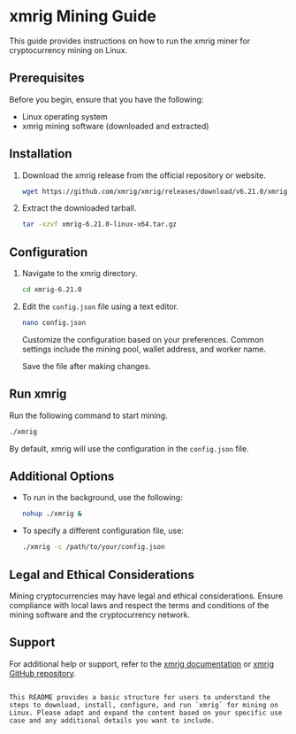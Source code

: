 # xmrig Mining Guide

This guide provides instructions on how to run the xmrig miner for cryptocurrency mining on Linux.

## Prerequisites

Before you begin, ensure that you have the following:

- Linux operating system
- xmrig mining software (downloaded and extracted)

## Installation

1. Download the xmrig release from the official repository or website.

    ```bash
    wget https://github.com/xmrig/xmrig/releases/download/v6.21.0/xmrig-6.21.0-linux-x64.tar.gz
    ```

2. Extract the downloaded tarball.

    ```bash
    tar -xzvf xmrig-6.21.0-linux-x64.tar.gz
    ```

## Configuration

1. Navigate to the xmrig directory.

    ```bash
    cd xmrig-6.21.0
    ```

2. Edit the `config.json` file using a text editor.

    ```bash
    nano config.json
    ```

    Customize the configuration based on your preferences. Common settings include the mining pool, wallet address, and worker name.

    Save the file after making changes.

## Run xmrig

Run the following command to start mining.

```bash
./xmrig
```
By default, xmrig will use the configuration in the `config.json` file.

## Additional Options

- To run in the background, use the following:

    ```bash
    nohup ./xmrig &
    ```

- To specify a different configuration file, use:

    ```bash
    ./xmrig -c /path/to/your/config.json
    ```

## Legal and Ethical Considerations

Mining cryptocurrencies may have legal and ethical considerations. Ensure compliance with local laws and respect the terms and conditions of the mining software and the cryptocurrency network.

## Support

For additional help or support, refer to the [xmrig documentation](https://xmrig.com/docs) or [xmrig GitHub repository](https://github.com/xmrig/xmrig).

```

This README provides a basic structure for users to understand the steps to download, install, configure, and run `xmrig` for mining on Linux. Please adapt and expand the content based on your specific use case and any additional details you want to include.